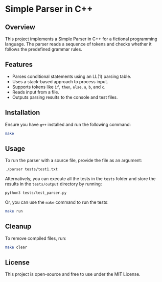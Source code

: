 # Simple Parser in C++

## Overview

This project implements a Simple Parser in C++ for a fictional programming language. The parser reads a sequence of tokens and checks whether it follows the predefined grammar rules.

## Features

- Parses conditional statements using an LL(1) parsing table.
- Uses a stack-based approach to process input.
- Supports tokens like `if`, `then`, `else`, `a`, `b`, and `c`.
- Reads input from a file.
- Outputs parsing results to the console and test files.

## Installation

Ensure you have `g++` installed and run the following command:

```sh
make
```

## Usage

To run the parser with a source file, provide the file as an argument:

```sh
./parser tests/test1.txt
```

Alternatively, you can execute all the tests in the `tests` folder and store the results in the `tests/output` directory by running:

```sh
python3 tests/test_parser.py
```

Or, you can use the `make` command to run the tests:

```sh
make run
```

## Cleanup

To remove compiled files, run:

```sh
make clear
```

## License

This project is open-source and free to use under the MIT License.
